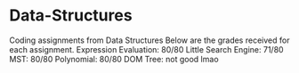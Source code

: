 # Data-Structures
Coding assignments from Data Structures
Below are the grades received for each assignment.
Expression Evaluation: 80/80
Little Search Engine: 71/80
MST: 80/80
Polynomial: 80/80
DOM Tree: not good lmao

